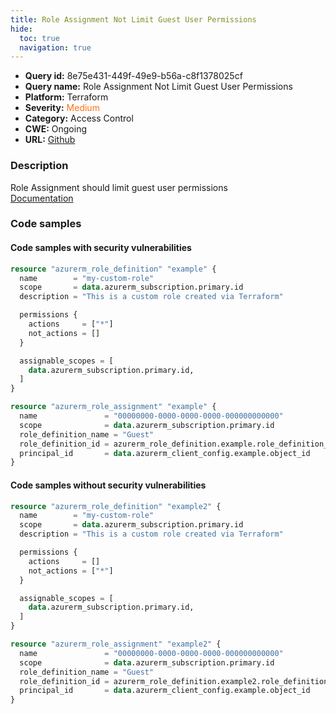 ```yaml
---
title: Role Assignment Not Limit Guest User Permissions
hide:
  toc: true
  navigation: true
---
```


-   **Query id:** 8e75e431-449f-49e9-b56a-c8f1378025cf
-   **Query name:** Role Assignment Not Limit Guest User Permissions
-   **Platform:** Terraform
-   **Severity:** <span style="color:#ff7213">Medium</span>
-   **Category:** Access Control
-   **CWE:** Ongoing
-   **URL:** [Github](https://github.com/DataDog/kics/tree/master/assets/queries/terraform/azure/role_assignment_not_limit_guest_users_permissions)

### Description
Role Assignment should limit guest user permissions<br>
[Documentation](https://registry.terraform.io/providers/hashicorp/azurerm/latest/docs/resources/role_assignment)

### Code samples
#### Code samples with security vulnerabilities
```tf title="Positive test num. 1 - tf file" hl_lines="20"
resource "azurerm_role_definition" "example" {
  name        = "my-custom-role"
  scope       = data.azurerm_subscription.primary.id
  description = "This is a custom role created via Terraform"

  permissions {
    actions     = ["*"]
    not_actions = []
  }

  assignable_scopes = [
    data.azurerm_subscription.primary.id, 
  ]
}

resource "azurerm_role_assignment" "example" {
  name               = "00000000-0000-0000-0000-000000000000"
  scope              = data.azurerm_subscription.primary.id
  role_definition_name = "Guest"
  role_definition_id = azurerm_role_definition.example.role_definition_resource_id
  principal_id       = data.azurerm_client_config.example.object_id
}

```


#### Code samples without security vulnerabilities
```tf title="Negative test num. 1 - tf file"
resource "azurerm_role_definition" "example2" {
  name        = "my-custom-role"
  scope       = data.azurerm_subscription.primary.id
  description = "This is a custom role created via Terraform"

  permissions {
    actions     = []
    not_actions = ["*"]
  }

  assignable_scopes = [
    data.azurerm_subscription.primary.id, 
  ]
}

resource "azurerm_role_assignment" "example2" {
  name               = "00000000-0000-0000-0000-000000000000"
  scope              = data.azurerm_subscription.primary.id
  role_definition_name = "Guest"
  role_definition_id = azurerm_role_definition.example2.role_definition_resource_id
  principal_id       = data.azurerm_client_config.example.object_id
}

```

